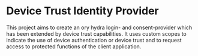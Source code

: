 # Device Trust Identity Provider
This project aims to create an ory hydra login- and consent-provider which has been extended by device trust capabilities. It uses custom scopes to indicate the use of device authentication or device trust and to request access to protected functions of the client application. 
